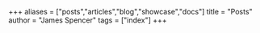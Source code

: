 +++
aliases = ["posts","articles","blog","showcase","docs"]
title = "Posts"
author = "James Spencer"
tags = ["index"]
+++
